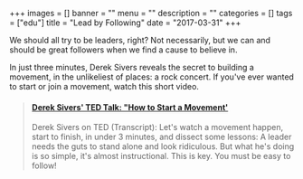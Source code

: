+++
images = []
banner = ""
menu = ""
description = ""
categories = []
tags = ["edu"]
title = "Lead by Following"
date = "2017-03-31"
+++

We should all try to be leaders, right? Not necessarily, but we can and should be great followers when
we find a cause to believe in.<!--more-->

In just three minutes, Derek Sivers reveals the secret to building a
movement, in the unlikeliest of places: a rock concert.
If you've ever wanted to start or join a movement, watch this short video.

<blockquote class="embedly-card" data-card-controls="0"><h4><a href="https://www.youtube.com/watch?v=RXMnDG3QzxE">Derek Sivers' TED Talk: "How to Start a Movement'</a></h4><p>Derek Sivers on TED (Transcript): Let's watch a movement happen, start to finish, in under 3 minutes, and dissect some lessons: A leader needs the guts to stand alone and look ridiculous. But what he's doing is so simple, it's almost instructional. This is key. You must be easy to follow!</p></blockquote>
<script async src="//cdn.embedly.com/widgets/platform.js" charset="UTF-8"></script>
